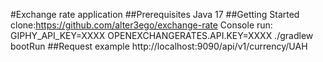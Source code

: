 #Exchange rate application
##Prerequisites
Java 17
##Getting Started
clone:https://github.com/alter3ego/exchange-rate
Console run: GIPHY_API_KEY=XXXX OPENEXCHANGERATES.API.KEY=XXXX ./gradlew bootRun
##Request example
http://localhost:9090/api/v1/currency/UAH